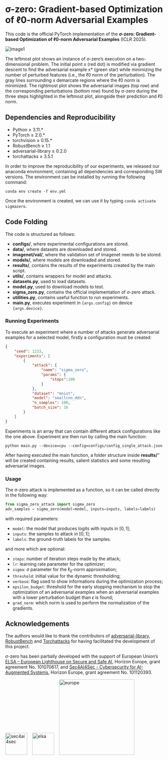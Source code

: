 # σ-zero: Gradient-based Optimization of ℓ0-norm Adversarial Examples

This code is the official PyTorch implementation of the **σ-zero: Gradient-based Optimization of ℓ0-norm Adversarial Examples** (ICLR 2025). 

![Image1](git_images/sigma-zero_optimization.jpg)

The leftmost plot shows an instance of σ-zero’s execution on a two-dimensional problem. The initial point x (red dot) is modified via gradient descent to find the adversarial example x* (green star) while minimizing the number of perturbed features (i.e., the ℓ0 norm of the perturbation). The gray lines surrounding x demarcate regions where the ℓ0 norm is minimized. The rightmost plot shows the adversarial images (top row) and the corresponding perturbations (bottom row) found by σ-zero during the three steps highlighted in the leftmost plot, alongside their prediction and ℓ0 norm.
## Dependencies and Reproducibility

- Python ≥ 3.11.*
- PyTorch ≥ 2.0.*
- torchvision ≥ 0.15.*
- RobustBench ≥ 1.1
- adversarial-library ≥ 0.2.0
- torchattacks ≥ 3.5.1

In order to improve the reproducibility of our experiments, we released our anaconda environment, containing all dependencies and corresponding SW versions. 
The environment can be installed by running the following command: 

```shell
conda env create -f env.yml
```
Once the environment is created, we can use it by typing `conda activate sigmazero`.

## Code Folding

The code is structured as follows: 

- **configs/**, where experimental configurations are stored.
- **data/**, where datasets are downloaded and stored.
- **imagenet/val/**, where the validation set of imagenet needs to be stored.
- **models/**, where models are downloaded and stored.
- **results/**, contains the results of the experiments created by the main script.
- **utils/**, contains wrappers for model and attacks.
- **datasets.py**, used to load datasets.
- **model.py**, used to download models to test.
- **sigma_zero.py**, contains the official implementation of σ-zero attack.
- **utilities.py**, contains useful function to run experiments.
- **main.py**, executes experiment in `{args.config}` on device `{args.device}`.


### Running Experiments 
To execute an experiment where a number of attacks generate adversarial examples for a selected model, firstly a configuration must be created:
```json
{
    "seed": 1233,
    "experiments": [
        {
            "attack": {
                "name": "sigma_zero",
                "params": {
                    "steps":100
                }
            },
            "dataset": "mnist",
            "model": "smallcnn_ddn",
            "n_samples": 100,
            "batch_size": 16
        }
    ]
}
```
Experiments is an array that can contain different attack configurations like the one above.
Experiment are then run by calling the main function:
```shell
python main.py --device=cpu --config=configs/config_single_attack.json
```
After having executed the main function, a folder structure inside **results/**" will be created containing
results, salient statistics and some resulting adversarial images.

### Usage
The σ-zero attack is implemented as a function, so it can be called directly in the following way:
```python
from sigma_zero_attack import sigma_zero
adv_samples = sigma_zero(model=model, inputs=inputs, labels=labels)
```
with required parameters:
- `model`: the model that produces logits with inputs in $[0, 1]$;
- `inputs`: the samples to attack in $[0, 1]$;
- `labels`: the ground-truth labels for the samples.

and more which are optional:
- `steps`: number of iteration steps made by the attack;
- `lr`: learning rate parameter for the optimizer;
- `sigma`: $\sigma$ parameter for the $\ell_0$-norm approximation;
- `threshold`: initial value for the dynamic thresholding;
- `verbose`: flag used to show informations during the optimization process;
- `epsilon_budget`: threshold for the early stopping mechanism to stop the optimization of an adversarial examples when an adversarial examples with a lower perturbation budget than $\epsilon$ is found;
- `grad_norm`: which norm is used to perform the normalization of the gradients.

## Acknowledgements
The authors would like to thank the contributors of [adversarial-library](https://github.com/jeromerony/adversarial-library), [RobustBench](https://github.com/RobustBench/robustbench) and [Torchattacks](https://github.com/Harry24k/adversarial-attacks-pytorch) for having facilitated the development of this project.

$\sigma$-zero has been partially developed with the support of European Union’s [ELSA – European Lighthouse on Secure and Safe AI](https://elsa-ai.eu), Horizon Europe, grant agreement No. 101070617, and [Sec4AI4Sec - Cybersecurity for AI-Augmented Systems](https://www.sec4ai4sec-project.eu), Horizon Europe, grant agreement No. 101120393.

<img src="git_images/sec4AI4sec.png" alt="sec4ai4sec" style="width:70px;"/> &nbsp;&nbsp; 
<img src="git_images/elsa.jpg" alt="elsa" style="width:70px;"/> &nbsp;&nbsp; 
<img src="git_images/FundedbytheEU.png" alt="europe" style="width:240px;" />



